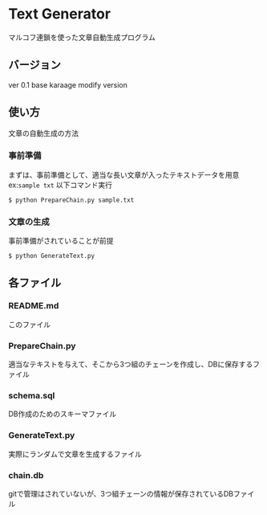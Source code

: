 # Text Generator
マルコフ連鎖を使った文章自動生成プログラム

## バージョン
ver 0.1 base karaage modify version

## 使い方
文章の自動生成の方法

### 事前準備
まずは、事前準備として、適当な長い文章が入ったテキストデータを用意 ex:`sample txt`
以下コマンド実行
~~~~
$ python PrepareChain.py sample.txt 
~~~~

### 文章の生成
事前準備がされていることが前提

~~~~
$ python GenerateText.py
~~~~


## 各ファイル
### README.md
このファイル

### PrepareChain.py
適当なテキストを与えて、そこから3つ組のチェーンを作成し、DBに保存するファイル

### schema.sql
DB作成のためのスキーマファイル

### GenerateText.py
実際にランダムで文章を生成するファイル

### chain.db
gitで管理はされていないが、3つ組チェーンの情報が保存されているDBファイル
